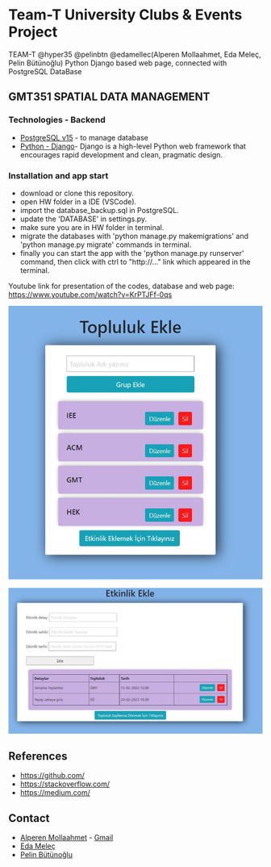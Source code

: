 # Team-T University Clubs & Events Project
TEAM-T @hyper35 @pelinbtn @edamellec(Alperen Mollaahmet, Eda Meleç, Pelin Bütünoğlu) Python Django based web page, connected with PostgreSQL DataBase
## GMT351 SPATIAL DATA MANAGEMENT
###  Technologies - Backend

- [PostgreSQL v15](https://www.postgresql.org/) - to manage database
- [Python - Django](https://www.djangoproject.com/)- Django is a high-level Python web framework that encourages rapid development and clean, pragmatic design.

### Installation and app start

- download or clone this repository.
- open HW folder in a IDE (VSCode).
- import the database_backup.sql in PostgreSQL.
- update the 'DATABASE' in settings.py.
- make sure you are in HW folder in terminal.
- migrate the databases with 'python manage.py makemigrations' and 'python manage.py migrate' commands in terminal.
- finally you can start the app with the 'python manage.py runserver' command, then click with ctrl to "http://..." link which appeared in the terminal.

Youtube link for presentation of the codes, database and web page: https://www.youtube.com/watch?v=KrPTJFf-0qs

![alt text](https://github.com/GMT-351-Geospatial-Data-Management/TEAM-T/blob/main/SS-1.jpg)

![alt text](https://github.com/GMT-351-Geospatial-Data-Management/TEAM-T/blob/main/SS-2.jpg)

## References
* https://github.com/
* https://stackoverflow.com/
* https://medium.com/

## Contact

* <a href="https://github.com/hyper35" target="_blank">Alperen Mollaahmet</a> - [Gmail](mailto:alperen.molla@gmail.com)
* <a href="https://github.com/edamellec" target="_blank">Eda Meleç</a>
* <a href="https://github.com/pelinbtn" target="_blank">Pelin Bütünoğlu</a>
